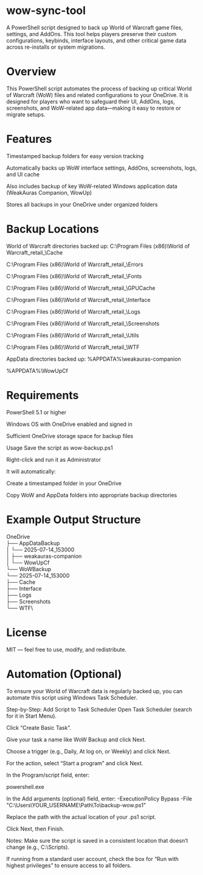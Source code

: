 # wow-sync-tool
A PowerShell script designed to back up World of Warcraft game files, settings, and AddOns. This tool helps players preserve their custom configurations, keybinds, interface layouts, and other critical game data across re-installs or system migrations.

# Overview
This PowerShell script automates the process of backing up critical World of Warcraft (WoW) files and related configurations to your OneDrive. It is designed for players who want to safeguard their UI, AddOns, logs, screenshots, and WoW-related app data—making it easy to restore or migrate setups.

# Features
Timestamped backup folders for easy version tracking

Automatically backs up WoW interface settings, AddOns, screenshots, logs, and UI cache

Also includes backup of key WoW-related Windows application data (WeakAuras Companion, WowUp)

Stores all backups in your OneDrive under organized folders

# Backup Locations
World of Warcraft directories backed up:
C:\Program Files (x86)\World of Warcraft\_retail_\Cache

C:\Program Files (x86)\World of Warcraft\_retail_\Errors

C:\Program Files (x86)\World of Warcraft\_retail_\Fonts

C:\Program Files (x86)\World of Warcraft\_retail_\GPUCache

C:\Program Files (x86)\World of Warcraft\_retail_\Interface

C:\Program Files (x86)\World of Warcraft\_retail_\Logs

C:\Program Files (x86)\World of Warcraft\_retail_\Screenshots

C:\Program Files (x86)\World of Warcraft\_retail_\Utils

C:\Program Files (x86)\World of Warcraft\_retail_\WTF

AppData directories backed up:
%APPDATA%\weakauras-companion

%APPDATA%\WowUpCf

# Requirements
PowerShell 5.1 or higher

Windows OS with OneDrive enabled and signed in

Sufficient OneDrive storage space for backup files

Usage
Save the script as wow-backup.ps1

Right-click and run it as Administrator

It will automatically:

Create a timestamped folder in your OneDrive

Copy WoW and AppData folders into appropriate backup directories

# Example Output Structure

OneDrive\
├── AppDataBackup\
│   └── 2025-07-14_153000\
│       ├── weakauras-companion\
│       └── WowUpCf\
└── WoWBackup\
    └── 2025-07-14_153000\
        ├── Cache\
        ├── Interface\
        ├── Logs\
        ├── Screenshots\
        └── WTF\

# License

MIT — feel free to use, modify, and redistribute.


# Automation (Optional)
To ensure your World of Warcraft data is regularly backed up, you can automate this script using Windows Task Scheduler.

Step-by-Step: Add Script to Task Scheduler
Open Task Scheduler (search for it in Start Menu).

Click “Create Basic Task”.

Give your task a name like WoW Backup and click Next.

Choose a trigger (e.g., Daily, At log on, or Weekly) and click Next.

For the action, select “Start a program” and click Next.

In the Program/script field, enter:

powershell.exe

In the Add arguments (optional) field, enter:
-ExecutionPolicy Bypass -File "C:\Users\YOUR_USERNAME\Path\To\backup-wow.ps1"

Replace the path with the actual location of your .ps1 script.

Click Next, then Finish.

Notes:
Make sure the script is saved in a consistent location that doesn’t change (e.g., C:\Scripts).

If running from a standard user account, check the box for “Run with highest privileges” to ensure access to all folders.



